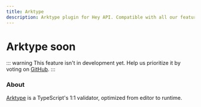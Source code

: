 ```yaml
---
title: Arktype
description: Arktype plugin for Hey API. Compatible with all our features.
---
```


# Arktype <span data-soon>soon</span>

::: warning
This feature isn't in development yet. Help us prioritize it by voting on [GitHub](https://github.com/hey-api/openapi-ts/issues/1473).
:::

### About

[Arktype](https://arktype.io/) is a TypeScript's 1:1 validator, optimized from editor to runtime.

<!--@include: ../../sponsors.md-->

